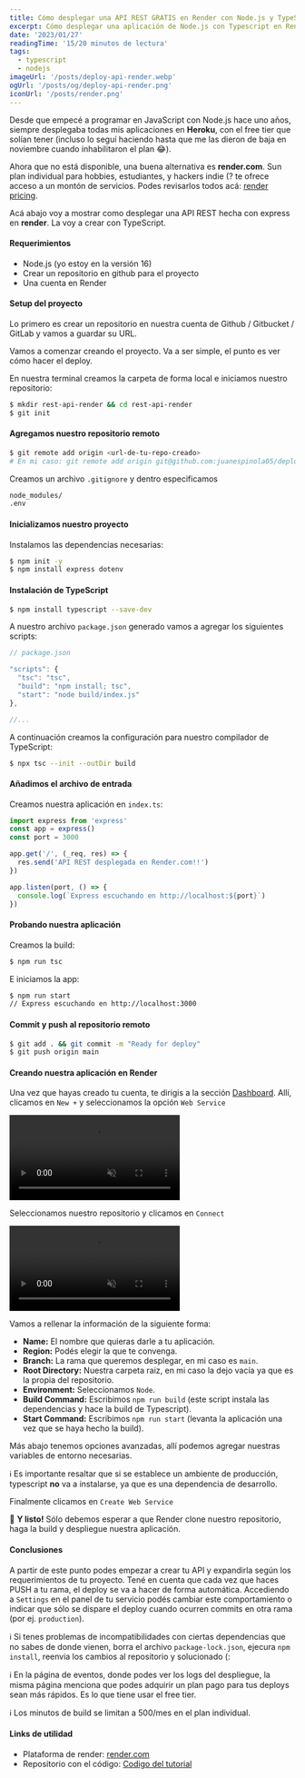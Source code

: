 ```yaml
---
title: Cómo desplegar una API REST GRATIS en Render con Node.js y TypeScript
excerpt: Cómo desplegar una aplicación de Node.js con Typescript en Render.com, una alternativa a Heroku para crear servicios en distintas plataformas de manera gratuita y rápida.
date: '2023/01/27'
readingTime: '15/20 minutos de lectura'
tags:
  - typescript
  - nodejs
imageUrl: '/posts/deploy-api-render.webp'
ogUrl: '/posts/og/deploy-api-render.png'
iconUrl: '/posts/render.png'
---
```


Desde que empecé a programar en JavaScript con Node.js hace uno años, siempre
desplegaba todas mis aplicaciones en **Heroku**, con el free tier que solían
tener (incluso lo seguí haciendo hasta que me las dieron de baja en noviembre
cuando inhabilitaron el plan 😂).

Ahora que no está disponible, una buena alternativa es **render.com**. Sun plan
individual para hobbies, estudiantes, y hackers indie (? te ofrece acceso a un
montón de servicios. Podes revisarlos todos acá:
[render pricing](https://render.com/pricing).

Acá abajo voy a mostrar como desplegar una API REST hecha con express en
**render**. La voy a crear con TypeScript.

#### Requerimientos

- Node.js (yo estoy en la versión 16)
- Crear un repositorio en github para el proyecto
- Una cuenta en Render

#### Setup del proyecto

Lo primero es crear un repositorio en nuestra cuenta de Github / Gitbucket /
GitLab y vamos a guardar su URL.

Vamos a comenzar creando el proyecto. Va a ser simple, el punto es ver cómo
hacer el deploy.

En nuestra terminal creamos la carpeta de forma local e iniciamos nuestro
repositorio:

```bash
$ mkdir rest-api-render && cd rest-api-render
$ git init
```

#### Agregamos nuestro repositorio remoto

```bash
$ git remote add origin <url-de-tu-repo-creado>
# En mi caso: git remote add origin git@github.com:juanespinola05/deploy-to-render-tutorial.git
```

Creamos un archivo `.gitignore` y dentro especificamos

```bash
node_modules/
.env
```

#### Inicializamos nuestro proyecto

Instalamos las dependencias necesarias:

```bash
$ npm init -y
$ npm install express dotenv
```

#### Instalación de TypeScript

```bash
$ npm install typescript --save-dev
```

A nuestro archivo `package.json` generado vamos a agregar los siguientes
scripts:

```javascript
// package.json

"scripts": {
  "tsc": "tsc",
  "build": "npm install; tsc",
  "start": "node build/index.js"
},

//...
```

A continuación creamos la configuración para nuestro compilador de TypeScript:

```bash
$ npx tsc --init --outDir build
```

#### Añadimos el archivo de entrada

Creamos nuestra aplicación en `index.ts`:

```javascript
import express from 'express'
const app = express()
const port = 3000

app.get('/', (_req, res) => {
  res.send('API REST desplegada en Render.com!!')
})

app.listen(port, () => {
  console.log(`Express escuchando en http://localhost:${port}`)
})
```

#### Probando nuestra aplicación

Creamos la build:

```bash
$ npm run tsc
```

E iniciamos la app:

```bash
$ npm run start
// Express escuchando en http://localhost:3000
```

#### Commit y push al repositorio remoto

```bash
$ git add . && git commit -m "Ready for deploy"
$ git push origin main
```

#### Creando nuestra aplicación en Render

Una vez que hayas creado tu cuenta, te dirigis a la sección
[Dashboard](https://dashboard.render.com/). Allí, clicamos en `New +` y
seleccionamos la opción `Web Service`

<video src="/posts/render-new-service.webm" loading="lazy" loop muted autoPlay></video>

Seleccionamos nuestro repositorio y clicamos en `Connect`

<video src="/posts/render-connect-repo.webm" loading="lazy" loop muted autoPlay></video>

Vamos a rellenar la información de la siguiente forma:

- **Name:** El nombre que quieras darle a tu aplicación.
- **Region:** Podés elegir la que te convenga.
- **Branch:** La rama que queremos desplegar, en mi caso es `main`.
- **Root Directory:** Nuestra carpeta raiz, en mi caso la dejo vacía ya que es
  la propia del repositorio.
- **Environment:** Seleccionamos `Node`.
- **Build Command:** Escribimos `npm run build` (este script instala las
  dependencias y hace la build de Typescript).
- **Start Command:** Escribimos `npm run start` (levanta la aplicación una vez
  que se haya hecho la build).

Más abajo tenemos opciones avanzadas, allí podemos agregar nuestras variables de
entorno necesarias.

ℹ️ Es importante resaltar que si se establece un ambiente de producción,
typescript **no** va a instalarse, ya que es una dependencia de desarrollo.

Finalmente clicamos en `Create Web Service`

🎉 **Y listo!** Sólo debemos esperar a que Render clone nuestro repositorio,
haga la build y despliegue nuestra aplicación.

#### Conclusiones

A partir de este punto podes empezar a crear tu API y expandirla según los
requerimientos de tu proyecto. Tené en cuenta que cada vez que haces PUSH a tu
rama, el deploy se va a hacer de forma automática. Accediendo a `Settings` en el
panel de tu servicio podés cambiar este comportamiento o indicar que sólo se
dispare el deploy cuando ocurren commits en otra rama (por ej. `production`).

ℹ️ Si tenes problemas de incompatibilidades con ciertas dependencias que no sabes
de donde vienen, borra el archivo `package-lock.json`, ejecura `npm install`,
reenvia los cambios al repositorio y solucionado (:

ℹ️ En la página de eventos, donde podes ver los logs del despliegue, la misma
página menciona que podes adquirir un plan pago para tus deploys sean más
rápidos. Es lo que tiene usar el free tier.

ℹ️ Los minutos de build se limitan a 500/mes en el plan individual.

#### Links de utilidad

- Plataforma de render: [render.com](https://render.com)
- Repositorio con el código:
  [Codigo del tutorial](https://github.com/juanespinola05/deploy-to-render-tutorial)
